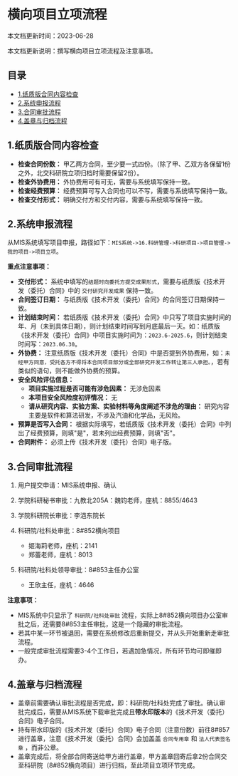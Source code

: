 # 横向项目立项流程

本文档更新时间：2023-06-28

本文档更新说明：撰写横向项目立项流程及注意事项。

## 目录

- [1.纸质版合同内容检查](#1.纸质版合同内容检查)
- [2.系统申报流程](#2.系统申报流程)
- [3.合同审批流程](#3.合同审批流程)
- [4.盖章与归档流程](#4.盖章与归档流程)

## 1.纸质版合同内容检查

- **检查合同份数：** 甲乙两方合同，至少要一式四份。（除了甲、乙双方各保留1份之外，北交科研院立项归档时需要保留2份）。
- **检查外协费用：** 外协费用可有可无，需要与系统填写保持一致。
- **检查经费预算：** 经费预算可写入合同也可以不写，需要与系统填写保持一致。
- **检查交付形式：** 明确交付方和交付内容，需要与系统填写保持一致。

## 2.系统申报流程

从MIS系统填写项目申报，路径如下：`MIS系统->16.科研管理->科研项目->项目管理->我的项目->项目立项`。

**重点注意事项：**

- **交付形式：** 系统中填写的`结题时向委托方提交成果形式`，需要与纸质版《技术开发（委托）合同》中的 `交付研究开发成果` 保持一致。
- **合同签订日期：** 与纸质版《技术开发（委托）合同》的合同签订日期保持一致。
- **计划结束时间：** 若纸质版《技术开发（委托）合同》中只写了项目实施时间的年、月（未到具体日期），则计划结束时间写到月底最后一天。如：纸质版《技术开发（委托）合同》中项目实施时间为：`2023.6-2025.6`，则计划结束时间写：`2023.06.30`。
- **外协费：** 注意纸质版《技术开发（委托）合同》中是否提到外协费用，如：`未经甲方同意，受托各方不得将本合同项目部分或全部研究开发工作转让第三人承担。`，若有类似的语句，则不能做外协费的预算。
- **安全风险评估信息：**
  - **项目实施过程是否可能有涉危因素：** 无涉危因素
  - **本项目安全风险度初评情况：** 无
  - **请从研究内容、实验方案、实验材料等角度阐述不涉危的理由：** 研究内容主要是软件和算法研发，不涉及汽油和化学品，无风险。
- **预算是否写入合同：** 根据实际填写，若纸质版《技术开发（委托）合同》中列出了经费预算，则填"是"，若未列出经费预算，则填"否"。
- **合同附件：** 必须上传《技术开发（委托）合同》电子版。

## 3.合同审批流程

1. 用户提交申请：MIS系统申报、确认

2. 学院科研秘书审批：九教北205A：魏钧老师，座机：8855/4643

3. 学院科研院长审批：李浥东院长

4. 科研院/社科处审批：8#852横向项目
   - 姬海莉老师，座机：2141
   - 郑蕾老师，座机：8013
   
5. 科研院/社科处领导审批：8#853主任办公室
   - 王欣主任，座机：4646

**注意事项：** 

- MIS系统中只显示了 `科研院/社科处审批` 流程，实际上8#852横向项目办公室审批之后，还需要8#853主任审批，这是一个隐藏的审批流程。
- 若其中某一环节被退回，需要在系统修改后重新提交，并从头开始重新走审批流程。
- 一般完成审批流程需要3-4个工作日，若遇加急情况，所有环节均可即催即办。

## 4.盖章与归档流程

- 盖章前需要确认审批流程是否完成，即：科研院/社科处完成了审批。确认审批完成后，需要从MIS系统下载审批完成且**带水印版本**的《技术开发（委托）合同》电子合同。
- 持有带水印版的《技术开发（委托）合同》电子合同（注意份数）前往8#857进行盖章，注意《技术开发（委托）合同》会加盖盖 `合同专用章` 和 `法人代表签名章` ，而非公章。
- 盖章完成后，将全部合同寄送给甲方进行盖章，甲方盖章回寄后拿2份合同交至科研院（8#852横向项目）进行归档，至此项目立项环节完成。



